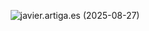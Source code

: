 <p align="center"><img src="https://github.com/user-attachments/assets/ea908ade-810f-4abf-bd29-e0734bf77970" alt="javier.artiga.es (2025-08-27)"/></p>
